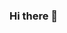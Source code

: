 ### Hi there 👋

<!--
**benUsimmons/benUsimmons** is a ✨ _special_ ✨ repository because its `README.md` (this file) appears on your GitHub profile.

Here are some ideas to get you started:

- 🔭 I’m currently a Junior at Clemson Univeristy Majoring in Computer Science BS. Im getting experience in my classes and starting to work on personal projects as well!
